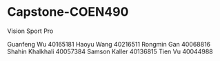 # Capstone-COEN490
Vision Sport Pro

Guanfeng Wu		40165181
Haoyu Wang		40216511
Rongmin Gan		40068816
Shahin Khalkhali	40057384
Samson Kaller		40136815
Tien Vu		40044988
